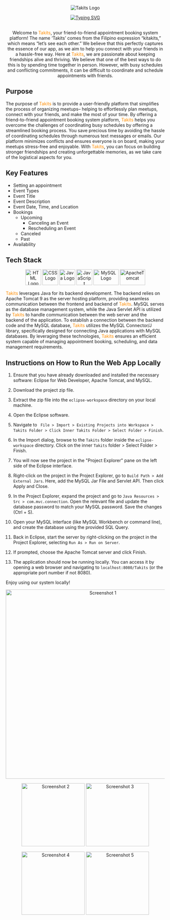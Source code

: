 <p align="center">
  <img src="https://i.ibb.co/m51D2vt/Takits-Logo.png" alt="Takits Logo">
</p>

<div align="center">
<a href="https://git.io/typing-svg"><img src="https://readme-typing-svg.demolab.com?font=Fira+Code&weight=700&pause=1000&color=6F42C1&background=FFC107&center=true&vCenter=true&width=650&lines=+Friend-to-Friend+Booking+Appointment+System+-+TAKITS" alt="Typing SVG" /></a>
</div>

<br>

<p align="center">
  Welcome to <span style="color:#ff8c00">Takits</span>, your friend-to-friend appointment booking system platform! The name ‘Takits’ comes from the Filipino expression “kitakits,” which means “let’s see each other.” We believe that this perfectly captures the essence of our app, as we aim to help you connect with your friends in a hassle-free way. Here at <span style="color:#ff8c00">Takits</span>, we are passionate about keeping friendships alive and thriving. We believe that one of the best ways to do this is by spending time together in person. However, with busy schedules and conflicting commitments, it can be difficult to coordinate and schedule appointments with friends.
</p>

## Purpose

The purpose of <span style="color:#ff8c00">Takits</span> is to provide a user-friendly platform that simplifies the process of organizing meetups– helping to effortlessly plan meetups, connect with your friends, and make the most of your time. By offering a friend-to-friend appointment booking system platform, <span style="color:#ff8c00">Takits</span> helps you overcome the challenges of coordinating busy schedules by offering a streamlined booking process. You save precious time by avoiding the hassle of coordinating schedules through numerous text messages or emails. Our platform minimizes conflicts and ensures everyone is on board, making your meetups stress-free and enjoyable. With <span style="color:#ff8c00">Takits</span>, you can focus on building stronger friendships and creating unforgettable memories, as we take care of the logistical aspects for you.

## Key Features

- Setting an appointment
- Event Types
- Event Title
- Event Description
- Event Date, Time, and Location
- Bookings
  - Upcoming
    - Canceling an Event
    - Rescheduling an Event
  - Canceled
  - Past
- Availability

## Tech Stack

<p align="center">
  <img src="https://upload.wikimedia.org/wikipedia/commons/thumb/6/61/HTML5_logo_and_wordmark.svg/2048px-HTML5_logo_and_wordmark.svg.png" alt="HTML Logo" width="50" height="50">
  <img src="https://cdn1.iconfinder.com/data/icons/social-media-logos-7/64/css-3-512.png" alt="CSS Logo" width="50" height="50">
  <img src="https://brandslogos.com/wp-content/uploads/images/large/java-logo-1.png" alt="Java Logo" width="50" height="50">
  <img src="https://upload.wikimedia.org/wikipedia/commons/thumb/6/6a/JavaScript-logo.png/800px-JavaScript-logo.png" alt="JavaScript" width="50" height="50">
  <img src="https://cdn.freebiesupply.com/logos/large/2x/mysql-logo-png-transparent.png" alt="MySQL Logo" width="80" height="50">
  <img src="https://logos-download.com/wp-content/uploads/2018/09/Apache_Tomcat_Logo.png" alt="ApacheTomcat" width="80" height="50">
</p>

<span style="color:#ff8c00">Takits</span> leverages Java for its backend development. The backend relies on Apache Tomcat 9 as the server hosting platform, providing seamless communication between the frontend and backend of <span style="color:#ff8c00">Takits</span>. MySQL serves as the database management system, while the Java Servlet API is utilized by <span style="color:#ff8c00">Takits</span> to handle communication between the web server and the backend of the application. To establish a connection between the backend code and the MySQL database, <span style="color:#ff8c00">Takits</span> utilizes the MySQL Connector/J library, specifically designed for connecting Java applications with MySQL databases. By leveraging these technologies, <span style="color:#ff8c00">Takits</span> ensures an efficient system capable of managing appointment booking, scheduling, and data management requirements.

## Instructions on How to Run the Web App Locally

1. Ensure that you have already downloaded and installed the necessary software: Eclipse for Web Developer, Apache Tomcat, and MySQL.

2. Download the project zip file.

3. Extract the zip file into the `eclipse-workspace` directory on your local machine.

4. Open the Eclipse software.

5. Navigate to ` File > Import > Existing Projects into Workspace > Takits Folder > Click Inner Takits Folder > Select Folder > Finish`.

6. In the Import dialog, browse to the `Takits` folder inside the `eclipse-workspace` directory. Click on the inner `Takits` folder > Select Folder > Finish.

7. You will now see the project in the "Project Explorer" pane on the left side of the Eclipse interface.

8. Right-click on the project in the Project Explorer, go to `Build Path > Add External Jars`. Here, add the MySQL Jar File and Servlet API. Then click Apply and Close.

9. In the Project Explorer, expand the project and go to `Java Resources > Src > com.mvc.connection`. Open the relevant file and update the database password to match your MySQL password. Save the changes (Ctrl + S).

10. Open your MySQL interface (like MySQL Workbench or command line), and create the database using the provided SQL Query.

11. Back in Eclipse, start the server by right-clicking on the project in the Project Explorer, selecting `Run As > Run on Server`.

12. If prompted, choose the Apache Tomcat server and click Finish.

13. The application should now be running locally. You can access it by opening a web browser and navigating to `localhost:8080/Takits` (or the appropriate port number if not 8080).

Enjoy using our system locally!

<p align="center">
  <img src="https://i.postimg.cc/C1kcZnnL/image.png" alt="Screenshot 1" width="600">
</p>

<p align="center">
  <a><img src="https://i.postimg.cc/0NcwVkgd/image.png" alt="Screenshot 2" width="200"></a>
  <a><img src="https://i.postimg.cc/L84fLYw6/image.png" alt="Screenshot 3" width="200"></a>
</p>
<p align="center">
  <a><img src="https://i.postimg.cc/RFq2FLcr/image.png" alt="Screenshot 4" width="200"></a>
  <a><img src="https://i.postimg.cc/598WFph1/image.png" alt="Screenshot 5" width="200"></a>
</p>
